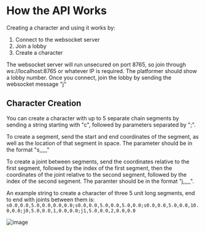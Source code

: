 # How the API Works
Creating a character and using it works by:

1. Connect to the websocket server
2. Join a lobby
3. Create a character

The websocket server will run unsecured on port 8765, so join through ws://localhost:8765 or whatever IP is required.
The platformer should show a lobby number. Once you connect, join the lobby by sending the websocket message "j<number>"

## Character Creation

You can create a character with up to 5 separate chain segments by sending a string starting with "c", followed by parameters
separated by ";".

To create a segment, send the start and end coordinates of the segment, as well as the location of that segment in space.
The parameter should be in the format "s<Center1X>,<Center1Y>,<Center2X>,<Center2Y>,<LocationX>,<LocationY>"

To create a joint between segments, send the coordinates relative to the first segment, followed by the index of the first segment,
then the coordinates of the joint relative to the second segment, followed by the index of the second segment.
The paramter should be in the format "j<Segment1X>,<Segment1Y>,<Segment1Index>,<Segment2X>,<Segment2Y>,<Segment2Index>".

An example string to create a character of three 5 unit long segments, end to end with joints between them is:
`s0.0,0.0,5.0,0.0,0.0,0.0;s0.0,0.0,5.0,0.0,5.0,0.0;s0.0,0.0,5.0,0.0,10.0,0.0;j0,5.0,0.0,1,0.0,0.0;j1,5.0,0.0,2,0.0,0.0`

![image](https://github.com/user-attachments/assets/e188b459-9905-413e-9268-caad51b14999)
